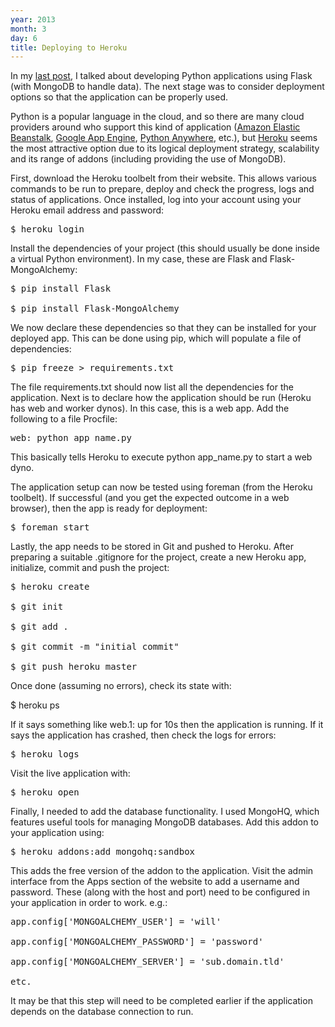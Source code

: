 ```yaml
---
year: 2013
month: 3
day: 6
title: Deploying to Heroku
---
```


<p>In my <a href="http://www.willwebberley.net/#post/2013-02-21" target="_blank">last post</a>, I
talked about developing Python applications using Flask (with MongoDB to handle data). The next stage
was to consider deployment options so that the application can be properly used.</p>
<p>Python is a popular language in the cloud, and so there are many cloud providers around who support
this kind of application
(<a href="http://aws.amazon.com/elasticbeanstalk/" target="_blank">Amazon Elastic Beanstalk</a>,
<a href="https://developers.google.com/appengine/" target="_blank">Google App Engine</a>,
<a href="https://www.pythonanywhere.com/" target="_blank">Python Anywhere</a>, etc.), but
<a href="http://www.heroku.com/" target="_blank">Heroku</a> seems the most attractive option
due to its logical deployment strategy, scalability and its range of addons (including providing
the use of MongoDB).</p>
<p>First, download the Heroku toolbelt from their website. This allows various commands
to be run to prepare, deploy and check the progress, logs and status of applications. Once
installed, log into your account using your Heroku email address and password:</p>
<pre class="shell">$ heroku login</pre>
<p>Install the dependencies of your project (this should usually be done inside a virtual Python environment).
In my case, these are <span class="code">Flask</span> and <span class="code">Flask-MongoAlchemy</span>:</p>
<pre class="shell">$ pip install Flask<br />
$ pip install Flask-MongoAlchemy</pre>
<p>We now declare these dependencies so that they can be installed for your deployed app.
This can be done using pip, which will populate a file of dependencies:</p>
<pre class="shell">$ pip freeze > requirements.txt</pre>
<p>The file requirements.txt should now list all the dependencies for the application. Next is
to declare how the application should be run (Heroku has web and worker dynos). In this case,
this is a web app. Add the following to a file <span class="code">Procfile</span>:</p>
<pre class="shell">web: python app_name.py</pre>
<p>This basically tells Heroku to execute <span class="code">python app_name.py</span> to start
a web dyno.</p>
<p>The application setup can now be tested using <span class="code">foreman</span>
(from the Heroku toolbelt). If successful (and you get the
expected outcome in a web browser), then the app is ready for deployment:</p>
<pre class="shell">$ foreman start</pre>
<p>Lastly, the app needs to be stored in Git and pushed to Heroku. After preparing a suitable
<span class="code">.gitignore</span> for the project, create a new Heroku app, initialize, commit
and push the project:</p>
<pre class="shell">$ heroku create<br />
$ git init<br />
$ git add .<br />
$ git commit -m "initial commit"<br />
$ git push heroku master</pre>
<p>Once done (assuming no errors), check its state with:</p>
<p class="code">$ heroku ps</p>
<p>If it says something like <span class="code">web.1: up for 10s</span> then the
application is running. If it says the application has crashed, then check the logs for errors:</p>
<pre class="shell">$ heroku logs</pre>
<p>Visit the live application with:</p>
<pre class="shell">$ heroku open</pre>
<p>Finally, I needed to add the database functionality. I used MongoHQ, which features useful tools
for managing MongoDB databases. Add this addon to your application using:</p>
<pre class="shell">$ heroku addons:add mongohq:sandbox</pre>
<p>This adds the free version of the addon to the application. Visit the admin interface
from the Apps section of the website to add a username and password. These (along with the
host and port) need to be configured in your application in order to work. e.g.:</p>
<pre class="python">
app.config['MONGOALCHEMY_USER'] = 'will'<br />
app.config['MONGOALCHEMY_PASSWORD'] = 'password'<br />
app.config['MONGOALCHEMY_SERVER'] = 'sub.domain.tld'<br />
etc.</pre>
<p>It may be that this step will need to be completed earlier if the application depends on
the database connection to run.</p>
